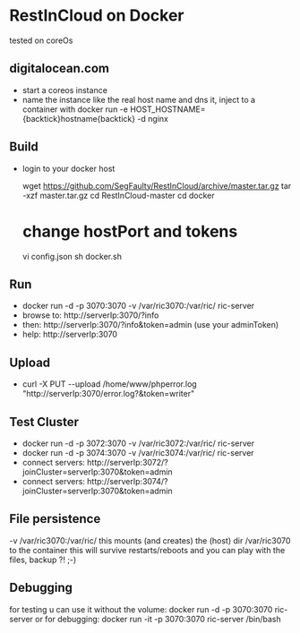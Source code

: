 # RestInCloud on Docker
tested on coreOs

## digitalocean.com
* start a coreos instance
* name the instance like the real host name and dns it, inject to a container with
    docker run -e HOST_HOSTNAME={backtick}hostname{backtick} -d nginx


## Build
* login to your docker host

    wget https://github.com/SegFaulty/RestInCloud/archive/master.tar.gz
    tar -xzf master.tar.gz
    cd RestInCloud-master
    cd docker
    # change hostPort and tokens
    vi config.json
    sh docker.sh

## Run
* docker run -d -p 3070:3070 -v /var/ric3070:/var/ric/ ric-server
* browse to: http://serverIp:3070/?info
* then: http://serverIp:3070/?info&token=admin (use your adminToken)
* help: http://serverIp:3070

## Upload
* curl -X PUT --upload /home/www/phperror.log "http://serverIp:3070/error.log?&token=writer"

## Test Cluster
* docker run -d -p 3072:3070  -v /var/ric3072:/var/ric/ ric-server
* docker run -d -p 3074:3070  -v /var/ric3074:/var/ric/ ric-server
* connect servers: http://serverIp:3072/?joinCluster=serverIp:3070&token=admin
* connect servers: http://serverIp:3074/?joinCluster=serverIp:3070&token=admin

## File persistence
-v /var/ric3070:/var/ric/
this mounts (and creates) the (host) dir /var/ric3070 to the container
this will survive restarts/reboots and you can play with the files, backup ?! ;-)

## Debugging
for testing u can use it without the volume:
docker run -d -p 3070:3070 ric-server
or for debugging:
docker run -it -p 3070:3070 ric-server /bin/bash
